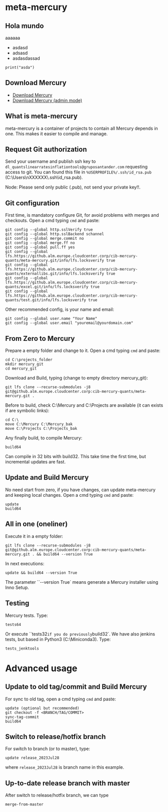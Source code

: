 # meta-mercury

## Hola mundo

aaaaaa

- asdasd
- adsasd
- asdasdassad

```
print("asda")
```

## Download Mercury
- [Download Mercury](https://github.alm.europe.cloudcenter.corp/pages/cib-mercury-quants/meta-mercury/mercury/)
- [Download Mercury (admin mode)](https://github.alm.europe.cloudcenter.corp/pages/cib-mercury-quants/meta-mercury/mercury/?token=mercury)

## What is meta-mercury
meta-mercury is a container of projects to contain all Mercury depends in one. This makes it easier to compile and manage.

## Request Git authorization
Send your username and publish ssh key to `dl_quantslinearratesinflationtools@gruposantander.com` requesting access to git. You can found this file in `%USERPROFILE%/.ssh/id_rsa.pub` (C:\Users\nXXXXXX\\.ssh\id_rsa.pub).

Node: Please send only public (.pub), not send your private key!!.

## Git configuration
First time, is mandatory configure Git, for avoid problems with merges and checkouts. Open a cmd typing `cmd` and paste:
```
git config --global http.sslVerify true
git config --global http.sslBackend schannel
git config --global merge.commit no
git config --global merge.ff no
git config --global pull.ff yes
git config --global lfs.https://github.alm.europe.cloudcenter.corp/cib-mercury-quants/meta-mercury.git/info/lfs.locksverify true
git config --global lfs.https://github.alm.europe.cloudcenter.corp/cib-mercury-quants/externallibs.git/info/lfs.locksverify true
git config --global lfs.https://github.alm.europe.cloudcenter.corp/cib-mercury-quants/excel.git/info/lfs.locksverify true
git config --global lfs.https://github.alm.europe.cloudcenter.corp/cib-mercury-quants/test.git/info/lfs.locksverify true
```
Other recommended config, is your name and email:
```
git config --global user.name "Your Name"
git config --global user.email "youremail@yourdomain.com"
```

## From Zero to Mercury
Prepare a empty folder and change to it. Open a cmd typing `cmd` and paste:
```
cd C:\projects_folder
mkdir mercury_git
cd mercury_git
```
Download and Build, typing (change to empty directory mercury_git):
```
git lfs clone --recurse-submodules -j8 git@github.alm.europe.cloudcenter.corp:cib-mercury-quants/meta-mercury.git .
```

Before to build, check C:\Mercury and C:\Projects are available (it can exists if are symbolic links):
```
cd C:\
move C:\Mercury C:\Mercury_bak
move C:\Projects C:\Projects_bak
```
Any finally build, to compile Mercury:
```
build64
```
Can compile in 32 bits with build32.
This take time the first time, but incremental updates are fast.

## Update and Build Mercury
No need start from zero, if you have changes, can update meta-mercury and keeping local changes. Open a cmd typing `cmd` and paste:
```
update
build64
```

## All in one (oneliner)
Execute it in a empty folder:
```
git lfs clone --recurse-submodules -j8 git@github.alm.europe.cloudcenter.corp:cib-mercury-quants/meta-mercury.git . && build64 --version True
```
In next executions:
```
update && build64 --version True
```
The parameter ``--version True` means generate a Mercury installer using Inno Setup.

## Testing
Mercury tests. Type:
```
tests64
```
Or execute ``tests32` if you do previously `build32`.
We have also jenkins tests, but based in Python3 (C:\Miniconda3). Type:
```
tests_jenktools
```

# Advanced usage

## Update to old tag/commit and Build Mercury
For sync to old tag,  open a cmd typing `cmd` and paste:
```
update (optional but recommended)
git checkout -f <BRANCH/TAG/COMMIT>
sync-tag-commit
build64
```

## Switch to release/hotfix branch
For switch to branch (or to master), type:
```
update release_2023Jul28
```
where `release_2023Jul28` is branch name in this example.

## Up-to-date release branch with master
After switch to release/hotfix branch, we can type
```
merge-from-master
```
